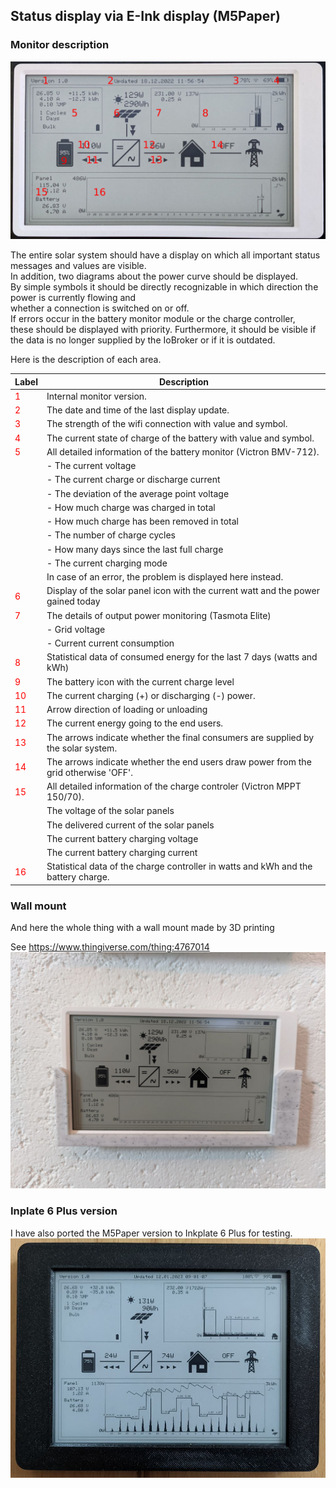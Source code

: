 
## Status display via  E-Ink display (M5Paper)

### Monitor description

![Circuit](../images/M5PaperMarkup.png "M5Paper")

The entire solar system should have a display on which all important status messages and values are visible.  
In addition, two diagrams about the power curve should be displayed.  
By simple symbols it should be directly recognizable in which direction the power is currently flowing and  
whether a connection is switched on or off.  
If errors occur in the battery monitor module or the charge controller,  
these should be displayed with priority.
Furthermore, it should be visible if the data is no longer supplied by the IoBroker or if it is outdated.  

Here is the description of each area.

|Label |Description |
|------|------------|
|<span style="color: red">  1 </span>| Internal monitor version. |
|<span style="color: red">  2 </span>| The date and time of the last display update. |
|<span style="color: red">  3 </span>| The strength of the wifi connection with value and symbol. |
|<span style="color: red">  4 </span>| The current state of charge of the battery with value and symbol. |
|<span style="color: red">  5 </span>| All detailed information of the battery monitor (Victron BMV-712).
|                                    | - The current voltage |
|                                    | - The current charge or discharge current |
|                                    | - The deviation of the average point voltage |
|                                    | - How much charge was charged in total |
|                                    | - How much charge has been removed in total |
|                                    | - The number of charge cycles |
|                                    | - How many days since the last full charge |
|                                    | - The current charging mode |
|                                    | In case of an error, the problem is displayed here instead. |
|<span style="color: red">  6 </span>| Display of the solar panel icon with the current watt and the power gained today |
|<span style="color: red">  7 </span>|  The details of output power monitoring (Tasmota Elite) |
|                                    | - Grid voltage |
|                                    | - Current current consumption |
|<span style="color: red">  8 </span>| Statistical data of consumed energy for the last 7 days (watts and kWh) |
|<span style="color: red">  9 </span>| The battery icon with the current charge level |
|<span style="color: red"> 10 </span>| The current charging (+) or discharging (-) power. |
|<span style="color: red"> 11 </span>| Arrow direction of loading or unloading |
|<span style="color: red"> 12 </span>| The current energy going to the end users. |
|<span style="color: red"> 13 </span>| The arrows indicate whether the final consumers are supplied by the solar system. |
|<span style="color: red"> 14 </span>| The arrows indicate whether the end users draw power from the grid otherwise 'OFF'. |
|<span style="color: red"> 15 </span>| All detailed information of the charge controler (Victron MPPT 150/70). |
|                                    | The voltage of the solar panels |
|                                    | The delivered current of the solar panels |
|                                    | The current battery charging voltage |
|                                    | The current battery charging current |
|<span style="color: red"> 16 </span>| Statistical data of the charge controller in watts and kWh and the battery charge. |

### Wall mount

And here the whole thing with a wall mount made by 3D printing

   See https://www.thingiverse.com/thing:4767014  
   ![Wall mount](../images/M5PaperWallMount.png "WallMount")

### Inplate 6 Plus version

   I have also ported the M5Paper version to Inkplate 6 Plus for testing.
   ![Inkplate 6 Plus](../images/Inkplate6Plus.png "Inkplate 6 Plus")
